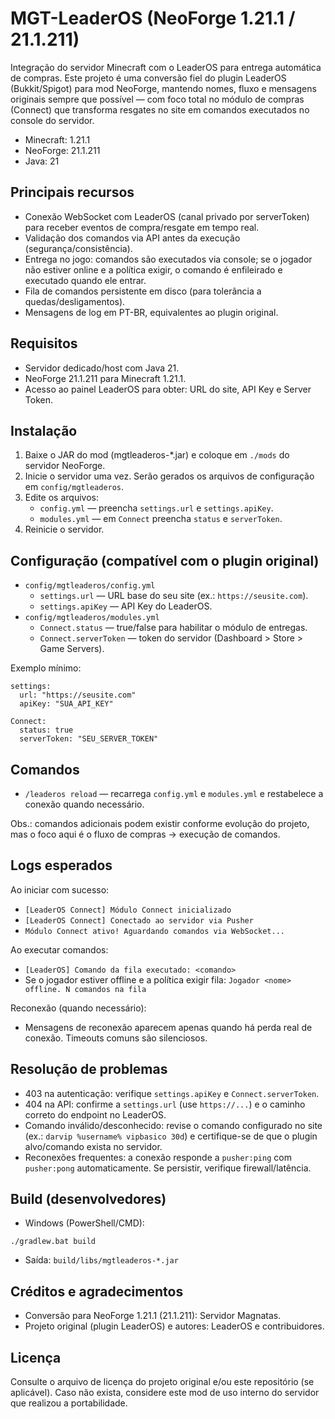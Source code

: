 # MGT-LeaderOS (NeoForge 1.21.1 / 21.1.211)

Integração do servidor Minecraft com o LeaderOS para entrega automática de compras. Este projeto é uma conversão fiel do plugin LeaderOS (Bukkit/Spigot) para mod NeoForge, mantendo nomes, fluxo e mensagens originais sempre que possível — com foco total no módulo de compras (Connect) que transforma resgates no site em comandos executados no console do servidor.

- Minecraft: 1.21.1
- NeoForge: 21.1.211
- Java: 21

## Principais recursos
- Conexão WebSocket com LeaderOS (canal privado por serverToken) para receber eventos de compra/resgate em tempo real.
- Validação dos comandos via API antes da execução (segurança/consistência).
- Entrega no jogo: comandos são executados via console; se o jogador não estiver online e a política exigir, o comando é enfileirado e executado quando ele entrar.
- Fila de comandos persistente em disco (para tolerância a quedas/desligamentos).
- Mensagens de log em PT-BR, equivalentes ao plugin original.

## Requisitos
- Servidor dedicado/host com Java 21.
- NeoForge 21.1.211 para Minecraft 1.21.1.
- Acesso ao painel LeaderOS para obter: URL do site, API Key e Server Token.

## Instalação
1) Baixe o JAR do mod (mgtleaderos-*.jar) e coloque em `./mods` do servidor NeoForge.
2) Inicie o servidor uma vez. Serão gerados os arquivos de configuração em `config/mgtleaderos`.
3) Edite os arquivos:
   - `config.yml` — preencha `settings.url` e `settings.apiKey`.
   - `modules.yml` — em `Connect` preencha `status` e `serverToken`.
4) Reinicie o servidor.

## Configuração (compatível com o plugin original)
- `config/mgtleaderos/config.yml`
  - `settings.url` — URL base do seu site (ex.: `https://seusite.com`).
  - `settings.apiKey` — API Key do LeaderOS.
- `config/mgtleaderos/modules.yml`
  - `Connect.status` — true/false para habilitar o módulo de entregas.
  - `Connect.serverToken` — token do servidor (Dashboard > Store > Game Servers).

Exemplo mínimo:
```
settings:
  url: "https://seusite.com"
  apiKey: "SUA_API_KEY"

Connect:
  status: true
  serverToken: "SEU_SERVER_TOKEN"
```

## Comandos
- `/leaderos reload` — recarrega `config.yml` e `modules.yml` e restabelece a conexão quando necessário.

Obs.: comandos adicionais podem existir conforme evolução do projeto, mas o foco aqui é o fluxo de compras → execução de comandos.

## Logs esperados
Ao iniciar com sucesso:
- `[LeaderOS Connect] Módulo Connect inicializado`
- `[LeaderOS Connect] Conectado ao servidor via Pusher`
- `Módulo Connect ativo! Aguardando comandos via WebSocket...`

Ao executar comandos:
- `[LeaderOS] Comando da fila executado: <comando>`
- Se o jogador estiver offline e a política exigir fila: `Jogador <nome> offline. N comandos na fila`

Reconexão (quando necessário):
- Mensagens de reconexão aparecem apenas quando há perda real de conexão. Timeouts comuns são silenciosos.

## Resolução de problemas
- 403 na autenticação: verifique `settings.apiKey` e `Connect.serverToken`.
- 404 na API: confirme a `settings.url` (use `https://...`) e o caminho correto do endpoint no LeaderOS.
- Comando inválido/desconhecido: revise o comando configurado no site (ex.: `darvip %username% vipbasico 30d`) e certifique-se de que o plugin alvo/comando exista no servidor.
- Reconexões frequentes: a conexão responde a `pusher:ping` com `pusher:pong` automaticamente. Se persistir, verifique firewall/latência.

## Build (desenvolvedores)
- Windows (PowerShell/CMD):
```
./gradlew.bat build
```
- Saída: `build/libs/mgtleaderos-*.jar`

## Créditos e agradecimentos
- Conversão para NeoForge 1.21.1 (21.1.211): Servidor Magnatas.
- Projeto original (plugin LeaderOS) e autores: LeaderOS e contribuidores.

## Licença
Consulte o arquivo de licença do projeto original e/ou este repositório (se aplicável). Caso não exista, considere este mod de uso interno do servidor que realizou a portabilidade.

